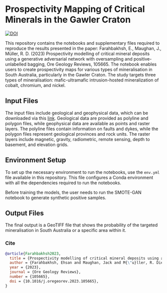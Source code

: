 # Prospectivity Mapping of Critical Minerals in the Gawler Craton

[![DOI](https://zenodo.org/badge/510555370.svg)](https://zenodo.org/badge/latestdoi/510555370)

This repository contains the notebooks and supplementary files required to reproduce the results presented in the paper: Farahbakhsh, E., Maughan, J., Müller, R. D. (2023) Prospectivity modelling of critical mineral deposits using a generative adversarial network with oversampling and positive-unlabelled bagging, Ore Geology Reviews, 105665. The notebook enables users to create prospectivity maps for various types of mineralisation in South Australia, particularly in the Gawler Craton. The study targets three types of mineralisation: mafic-ultramafic intrusion-hosted mineralization of cobalt, chromium, and nickel.

## Input Files

The input files include geological and geophysical data, which can be downloaded via this [link](https://doi.org/10.5281/zenodo.7388657). Geological data are provided as polyline and polygon files, while geophysical data are available as points and raster layers. The polyline files contain information on faults and dykes, while the polygon files represent geological provinces and rock units. The raster layers include magnetic, gravity, radiometric, remote sensing, depth to basement, and elevation grids.

## Environment Setup

To set up the necessary environment to run the notebooks, use the `env.yml` file available in this repository. This file configures a Conda environment with all the dependencies required to run the notebooks.

Before training the models, the user needs to run the SMOTE-GAN notebook to generate synthetic positive samples.

## Output Files

The final output is a GeoTIFF file that shows the probability of the targeted mineralisation in South Australia or a specific area within it.

### Cite

```bib
@article{Farahbakhsh2023,
  title = {Prospectivity modelling of critical mineral deposits using a generative adversarial network with oversampling and positive-unlabelled bagging},
  author = {Farahbakhsh, Ehsan and Maughan, Jack and M{\"u}ller, R. Dietmar},
  year = {2023},
  journal = {Ore Geology Reviews},
  number = {105665},
  doi = {10.1016/j.oregeorev.2023.105665},
}
```
